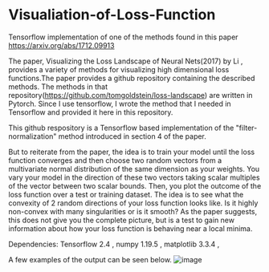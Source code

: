 # Visualiation-of-Loss-Function
Tensorflow implementation of one of the methods found in this paper https://arxiv.org/abs/1712.09913

The paper, Visualizing the Loss Landscape of Neural Nets(2017) by Li , provides a variety of methods for visualizing high
dimensional loss functions.The paper provides a github repository containing the described methods. The methods in that repository(https://github.com/tomgoldstein/loss-landscape) are written in Pytorch. Since I 
use tensorflow, I wrote the method that I needed in Tensorflow and provided it here in this repository.

This github respository is a Tensorflow based implementation of the "filter-normalization" method introduced in section 4 of the paper. 

But to reiterate from the paper, the idea is to train your model until the loss function converges and then choose two random vectors from a multivariate normal distribution of the same dimension as your weights. You vary your model in the direction of these two vectors taking scalar multiples of the vector between two scalar bounds. Then, you plot the outcome of the loss function over a test or training dataset. The idea is to see what the convexity of 2 random directions of your loss function looks like. Is it highly non-convex with many singularities or is it smooth? As the paper suggests, this does not give you the complete picture, but is a test to gain new information about how your loss function is behaving near a local minima.


Dependencies:
Tensorflow 2.4 ,
numpy 1.19.5 ,
matplotlib 3.3.4 ,

A few examples of the output can be seen below.
                     ![image](https://user-images.githubusercontent.com/35053174/120835087-7f007700-c529-11eb-949c-8c8c6a9f6ffd.png)
